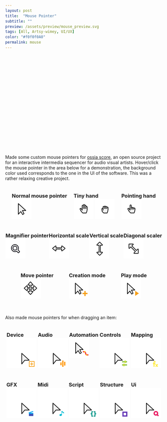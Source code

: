 ```yaml
---
layout: post
title:  "Mouse Pointer"
subtitle: ""
preview: /assets/preview/mouse_preview.svg
tags: [All, Artsy-wimey, UI/UX]
color: "#f0f0f0A0"
permalink: mouse
---
```

<div style="text-align: center; width:100%;height:32px; background: url('/assets/mouse_pointer/cursor_pointer.svg');">
</div>
<div style="text-align: center; width:100%;height:32px; background: url('/assets/mouse_pointer/cursor_open_hand.svg');">
</div>
<div style="text-align: center; width:100%;height:32px; background: url('/assets/mouse_pointer/cursor_closed_hand.svg');">
</div>
<div style="text-align: center; width:100%;height:32px; background: url('/assets/mouse_pointer/cursor_pointing_hand.svg');">
</div>
<div style="text-align: center; width:100%;height:32px; background: url('/assets/mouse_pointer/cursor_magnifier.svg');">
</div>
<div style="text-align: center; width:100%;height:32px; background: url('/assets/mouse_pointer/cursor_move.svg');">
</div>
<div style="text-align: center; width:100%;height:32px; background: url('/assets/mouse_pointer/cursor_scale_h.svg');">
</div>
<div style="text-align: center; width:100%;height:32px; background: url('/assets/mouse_pointer/cursor_scale_v.svg');">
</div>
<div style="text-align: center; width:100%;height:32px; background: url('/assets/mouse_pointer/cursor_scale_fdiag.svg');">
</div>
<br/>

Made some custom mouse pointers for [ossia score](https://github.com/OSSIA/score), an open source project for an interactive intermedia sequencer for audio visual artists. Hover/click the mouse pointer in the area below for a demonstration, the background color used corresponds to the one in the UI of the software. This was a rather relaxing creative project.
<br/>

<div style="display: flex; flex-wrap: wrap; justify-content: space-evenly;align-content: space-between; ">

<div class="custom-cursor" style="cursor: url('/assets/mouse_pointer/cursor_pointer.svg'), auto; ">
<h3>Normal mouse pointer<br/><img src="/assets/mouse_pointer/cursor_pointer.svg"/></h3> 
</div>

<div class="custom-cursor hand">
<h3>Tiny hand<br/><img src="/assets/mouse_pointer/cursor_open_hand.svg"/> <img src="/assets/mouse_pointer/cursor_closed_hand.svg"/> </h3>
</div>

<div class="custom-cursor" style="cursor: url('/assets/mouse_pointer/cursor_pointing_hand.svg'), auto; ">
<h3>Pointing hand<br/><img src="/assets/mouse_pointer/cursor_pointing_hand.svg"/></h3> 
</div>

<div class="custom-cursor" style="cursor: url('/assets/mouse_pointer/cursor_magnifier.svg'), auto; ">
<h3>Magnifier pointer<br/><img src="/assets/mouse_pointer/cursor_magnifier.svg"/></h3>
</div>

<div class="custom-cursor" style="cursor: url('/assets/mouse_pointer/cursor_scale_h.svg'), auto; ">
<h3>Horizontal scale<br/><img src="/assets/mouse_pointer/cursor_scale_h.svg"/></h3>
</div>

<div class="custom-cursor" style="cursor: url('/assets/mouse_pointer/cursor_scale_v.svg'), auto; ">
<h3>Vertical scale<br/><img src="/assets/mouse_pointer/cursor_scale_v.svg"/></h3>
</div>

<div class="custom-cursor" style="cursor: url('/assets/mouse_pointer/cursor_scale_fdiag.svg'), auto; ">
<h3>Diagonal scaler<br/><img src="/assets/mouse_pointer/cursor_scale_fdiag.svg"/></h3>
</div>


<div class="custom-cursor" style="cursor: url('/assets/mouse_pointer/cursor_move.svg'), auto; ">
<h3>Move pointer<br/><img src="/assets/mouse_pointer/cursor_move.svg"/></h3>
</div>

<div class="custom-cursor" style="cursor: url('/assets/mouse_pointer/cursor_creation_mode.svg'), auto; ">
<h3>Creation mode<br/><img src="/assets/mouse_pointer/cursor_creation_mode.svg"/></h3>
</div>

<div class="custom-cursor" style="cursor: url('/assets/mouse_pointer/cursor_play_from_here.svg'), auto; ">
<h3>Play mode<br/><img src="/assets/mouse_pointer/cursor_play_from_here.svg"/></h3>
</div>
</div>
<br/>

Also made mouse pointers for when dragging an item:
<br/>

<div style="display: flex; flex-wrap: wrap; justify-content: space-evenly;align-content: space-between;">

<div class="custom-drag-cursor" style="cursor: url('/assets/mouse_pointer/cursor_drag_device.svg'), auto; ">
<h3>Device<br/><img src="/assets/mouse_pointer/cursor_drag_device.svg"/></h3>
</div>

<div class="custom-drag-cursor" style="cursor: url('/assets/mouse_pointer/cursor_process_audio.svg'), auto; ">
<h3>Audio<br/><img src="/assets/mouse_pointer/cursor_process_audio.svg"/></h3>
</div>

<div class="custom-drag-cursor"  style="cursor: url('/assets/mouse_pointer/cursor_process_automation.svg'), auto; ">
<h3>Automation<br/><img src="/assets/mouse_pointer/cursor_process_automation.svg"/></h3>
</div>

<div class="custom-drag-cursor" style="cursor: url('/assets/mouse_pointer/cursor_process_controls.svg'), auto; ">
<h3>Controls<br/><img src="/assets/mouse_pointer/cursor_process_controls.svg"/></h3>
</div>

<div class="custom-drag-cursor" style="cursor: url('/assets/mouse_pointer/cursor_process_filter.svg'), auto; ">
<h3>Mapping<br/><img src="/assets/mouse_pointer/cursor_process_filter.svg"/></h3>
</div>


<div class="custom-drag-cursor" style="cursor: url('/assets/mouse_pointer/cursor_process_gfx.svg'), auto; ">
<h3>GFX<br/><img src="/assets/mouse_pointer/cursor_process_gfx.svg"/></h3>
</div>

<div class="custom-drag-cursor" style="cursor: url('/assets/mouse_pointer/cursor_process_midi.svg'), auto; ">
<h3>Midi<br/><img src="/assets/mouse_pointer/cursor_process_midi.svg"/></h3>
</div>

<div class="custom-drag-cursor" style="cursor: url('/assets/mouse_pointer/cursor_process_script.svg'), auto; ">
<h3>Script<br/><img src="/assets/mouse_pointer/cursor_process_script.svg"/></h3>
</div>

<div class="custom-drag-cursor" style="cursor: url('/assets/mouse_pointer/cursor_process_structure.svg'), auto; ">
<h3>Structure<br/><img src="/assets/mouse_pointer/cursor_process_structure.svg"/></h3>
</div>

<div class="custom-drag-cursor" style="cursor: url('/assets/mouse_pointer/cursor_process_ui.svg'), auto; ">
<h3>Ui<br/><img src="/assets/mouse_pointer/cursor_process_ui.svg"/></h3>
</div>

</div>
<br/>
<br/>
